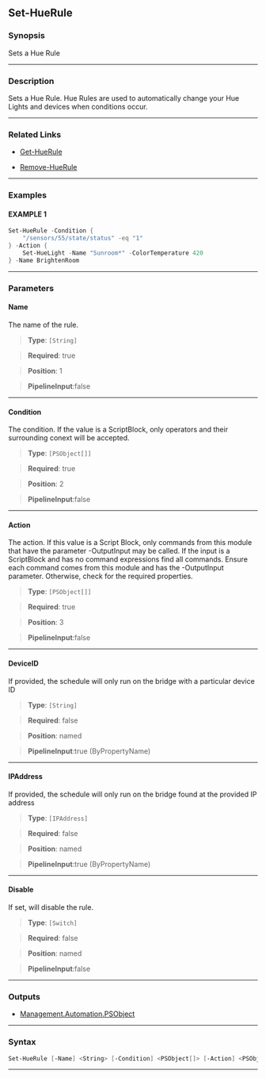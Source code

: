 
Set-HueRule
-----------
### Synopsis
Sets a Hue Rule

---
### Description

Sets a Hue Rule.  Hue Rules are used to automatically change your Hue Lights and devices when conditions occur.

---
### Related Links
* [Get-HueRule](Get-HueRule.md)



* [Remove-HueRule](Remove-HueRule.md)



---
### Examples
#### EXAMPLE 1
```PowerShell
Set-HueRule -Condition {
    "/sensors/55/state/status" -eq "1"
} -Action {
    Set-HueLight -Name "Sunroom*" -ColorTemperature 420
} -Name BrightenRoom
```

---
### Parameters
#### **Name**

The name of the rule.



> **Type**: ```[String]```

> **Required**: true

> **Position**: 1

> **PipelineInput**:false



---
#### **Condition**

The condition.
If the value is a ScriptBlock, only operators and their surrounding conext will be accepted.



> **Type**: ```[PSObject[]]```

> **Required**: true

> **Position**: 2

> **PipelineInput**:false



---
#### **Action**

The action.
If this value is a Script Block, only commands from this module that have the parameter -OutputInput may be called.
If the input is a ScriptBlock
and has no command expressions
find all commands.
Ensure each command
comes from this module
and has the -OutputInput parameter.
Otherwise, check for the required properties.



> **Type**: ```[PSObject[]]```

> **Required**: true

> **Position**: 3

> **PipelineInput**:false



---
#### **DeviceID**

If provided, the schedule will only run on the bridge with a particular device ID



> **Type**: ```[String]```

> **Required**: false

> **Position**: named

> **PipelineInput**:true (ByPropertyName)



---
#### **IPAddress**

If provided, the schedule will only run on the bridge found at the provided IP address



> **Type**: ```[IPAddress]```

> **Required**: false

> **Position**: named

> **PipelineInput**:true (ByPropertyName)



---
#### **Disable**

If set, will disable the rule.



> **Type**: ```[Switch]```

> **Required**: false

> **Position**: named

> **PipelineInput**:false



---
### Outputs
* [Management.Automation.PSObject](https://learn.microsoft.com/en-us/dotnet/api/System.Management.Automation.PSObject)




---
### Syntax
```PowerShell
Set-HueRule [-Name] <String> [-Condition] <PSObject[]> [-Action] <PSObject[]> [-DeviceID <String>] [-IPAddress <IPAddress>] [-Disable] [<CommonParameters>]
```
---


